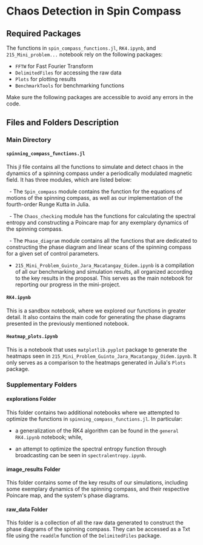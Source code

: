 # Chaos Detection in Spin Compass

## Required Packages
The functions in `spin_compass_functions.jl`, `RK4.ipynb`, and `215_Mini_problem...` notebook rely on the following packages:

- `FFTW` for Fast Fourier Transform
- `DelimitedFiles` for accessing the raw data
- `Plots` for plotting results
- `BenchmarkTools` for benchmarking functions

Make sure the following packages are accessible to avoid any errors in the code.


## Files and Folders Description

### Main Directory
#### `spinning_compass_functions.jl` 

This jl file contains all the functions to simulate and detect chaos in the dynamics of a spinning compass under a periodically modulated magnetic field. It has three modules, which are listed below:

  - The `Spin_compass` module contains the function for the equations of motions of the spinning compass, as well as our implementation of the fourth-order Runge Kutta in Julia.

  - The `Chaos_checking` module has the functions for calculating the spectral entropy and constructing a Poincare map for any exemplary dynamics of the spinning compass.

  - The `Phase_diagram` module contains all the functions that are dedicated to constructing the phase diagram and linear scans of the spinning compass for a given set of control parameters.  


- `215_Mini_Problem_Guinto_Jara_Macatangay_Oidem.ipynb` is a compilation of all our benchmarking and simulation results, all organized according to the key results in the proposal. This serves as the main notebook for reporting our progress in the mini-project.


#### `RK4.ipynb` 
This is a sandbox notebook, where we explored our functions in greater detail. It also contains the main code for generating the phase diagrams presented in the previously mentioned notebook.


#### `Heatmap_plots.ipynb` 
This is a notebook that uses `matplotlib.pyplot` package to generate the heatmaps seen in `215_Mini_Problem_Guinto_Jara_Macatangay_Oidem.ipynb`. It only serves as a comparison to the heatmaps generated in Julia's `Plots` package.


### Supplementary Folders
#### explorations Folder
This folder contains two additional notebooks where we attempted to optimize the functions in `spinning_compass_functions.jl`. In particular:

- a generalization of the RK4 algorithm can be found in the `general RK4.ipynb` notebook; while,

- an attempt to optimize the spectral entropy function through broadcasting can be seen in `spectralentropy.ipynb`.

#### image_results Folder
This folder contains some of the key results of our simulations, including some exemplary dynamics of the spinning compass, and their respective Poincare map, and the system's phase diagrams.

#### raw_data Folder
This folder is a collection of all the raw data generated to construct the phase diagrams of the spinning compass. They can be accessed as a Txt file using the `readdlm` function of the `DelimitedFiles` package.
